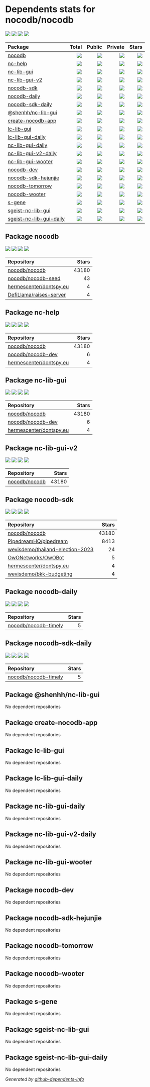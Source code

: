 # Dependents stats for nocodb/nocodb

[![](https://img.shields.io/static/v1?label=Used%20by&message=19&color=informational&logo=slickpic)](https://github.com/nocodb/nocodb/network/dependents)
[![](https://img.shields.io/static/v1?label=Used%20by%20(public)&message=19&color=informational&logo=slickpic)](https://github.com/nocodb/nocodb/network/dependents)
[![](https://img.shields.io/static/v1?label=Used%20by%20(private)&message=-19&color=informational&logo=slickpic)](https://github.com/nocodb/nocodb/network/dependents)
[![](https://img.shields.io/static/v1?label=Used%20by%20(stars)&message=215953&color=informational&logo=slickpic)](https://github.com/nocodb/nocodb/network/dependents)

| Package    | Total  | Public | Private | Stars |
| :--------  | -----: | -----: | -----:  | ----: |
| [nocodb](#package-nocodb)    | [![](https://img.shields.io/static/v1?label=Used%20by&message=4&color=informational&logo=slickpic)](https://github.com/nocodb/nocodb/network/dependents?package_id=UGFja2FnZS0xNzQwOTg2OTE1)  | [![](https://img.shields.io/static/v1?label=Used%20by%20(public)&message=4&color=informational&logo=slickpic)](https://github.com/nocodb/nocodb/network/dependents?package_id=UGFja2FnZS0xNzQwOTg2OTE1) | [![](https://img.shields.io/static/v1?label=Used%20by%20(private)&message=-4&color=informational&logo=slickpic)](https://github.com/nocodb/nocodb/network/dependents?package_id=UGFja2FnZS0xNzQwOTg2OTE1) | [![](https://img.shields.io/static/v1?label=Used%20by%20(stars)&message=43223&color=informational&logo=slickpic)](https://github.com/nocodb/nocodb/network/dependents?package_id=UGFja2FnZS0xNzQwOTg2OTE1) |
| [nc-help](#package-nc-help)    | [![](https://img.shields.io/static/v1?label=Used%20by&message=3&color=informational&logo=slickpic)](https://github.com/nocodb/nocodb/network/dependents?package_id=UGFja2FnZS0yMTMzNzY1ODM4)  | [![](https://img.shields.io/static/v1?label=Used%20by%20(public)&message=3&color=informational&logo=slickpic)](https://github.com/nocodb/nocodb/network/dependents?package_id=UGFja2FnZS0yMTMzNzY1ODM4) | [![](https://img.shields.io/static/v1?label=Used%20by%20(private)&message=-3&color=informational&logo=slickpic)](https://github.com/nocodb/nocodb/network/dependents?package_id=UGFja2FnZS0yMTMzNzY1ODM4) | [![](https://img.shields.io/static/v1?label=Used%20by%20(stars)&message=43180&color=informational&logo=slickpic)](https://github.com/nocodb/nocodb/network/dependents?package_id=UGFja2FnZS0yMTMzNzY1ODM4) |
| [nc-lib-gui](#package-nc-lib-gui)    | [![](https://img.shields.io/static/v1?label=Used%20by&message=3&color=informational&logo=slickpic)](https://github.com/nocodb/nocodb/network/dependents?package_id=UGFja2FnZS0yMTMwNzMzMTk0)  | [![](https://img.shields.io/static/v1?label=Used%20by%20(public)&message=3&color=informational&logo=slickpic)](https://github.com/nocodb/nocodb/network/dependents?package_id=UGFja2FnZS0yMTMwNzMzMTk0) | [![](https://img.shields.io/static/v1?label=Used%20by%20(private)&message=-3&color=informational&logo=slickpic)](https://github.com/nocodb/nocodb/network/dependents?package_id=UGFja2FnZS0yMTMwNzMzMTk0) | [![](https://img.shields.io/static/v1?label=Used%20by%20(stars)&message=43180&color=informational&logo=slickpic)](https://github.com/nocodb/nocodb/network/dependents?package_id=UGFja2FnZS0yMTMwNzMzMTk0) |
| [nc-lib-gui-v2](#package-nc-lib-gui-v2)    | [![](https://img.shields.io/static/v1?label=Used%20by&message=1&color=informational&logo=slickpic)](https://github.com/nocodb/nocodb/network/dependents?package_id=UGFja2FnZS0zMjY4NDIxNzgw)  | [![](https://img.shields.io/static/v1?label=Used%20by%20(public)&message=1&color=informational&logo=slickpic)](https://github.com/nocodb/nocodb/network/dependents?package_id=UGFja2FnZS0zMjY4NDIxNzgw) | [![](https://img.shields.io/static/v1?label=Used%20by%20(private)&message=-1&color=informational&logo=slickpic)](https://github.com/nocodb/nocodb/network/dependents?package_id=UGFja2FnZS0zMjY4NDIxNzgw) | [![](https://img.shields.io/static/v1?label=Used%20by%20(stars)&message=43180&color=informational&logo=slickpic)](https://github.com/nocodb/nocodb/network/dependents?package_id=UGFja2FnZS0zMjY4NDIxNzgw) |
| [nocodb-sdk](#package-nocodb-sdk)    | [![](https://img.shields.io/static/v1?label=Used%20by&message=6&color=informational&logo=slickpic)](https://github.com/nocodb/nocodb/network/dependents?package_id=UGFja2FnZS0zMDU2NzQ5NjM0)  | [![](https://img.shields.io/static/v1?label=Used%20by%20(public)&message=6&color=informational&logo=slickpic)](https://github.com/nocodb/nocodb/network/dependents?package_id=UGFja2FnZS0zMDU2NzQ5NjM0) | [![](https://img.shields.io/static/v1?label=Used%20by%20(private)&message=-6&color=informational&logo=slickpic)](https://github.com/nocodb/nocodb/network/dependents?package_id=UGFja2FnZS0zMDU2NzQ5NjM0) | [![](https://img.shields.io/static/v1?label=Used%20by%20(stars)&message=43180&color=informational&logo=slickpic)](https://github.com/nocodb/nocodb/network/dependents?package_id=UGFja2FnZS0zMDU2NzQ5NjM0) |
| [nocodb-daily](#package-nocodb-daily)    | [![](https://img.shields.io/static/v1?label=Used%20by&message=1&color=informational&logo=slickpic)](https://github.com/nocodb/nocodb/network/dependents?package_id=UGFja2FnZS0zMDIyODMzOTA2)  | [![](https://img.shields.io/static/v1?label=Used%20by%20(public)&message=1&color=informational&logo=slickpic)](https://github.com/nocodb/nocodb/network/dependents?package_id=UGFja2FnZS0zMDIyODMzOTA2) | [![](https://img.shields.io/static/v1?label=Used%20by%20(private)&message=-1&color=informational&logo=slickpic)](https://github.com/nocodb/nocodb/network/dependents?package_id=UGFja2FnZS0zMDIyODMzOTA2) | [![](https://img.shields.io/static/v1?label=Used%20by%20(stars)&message=5&color=informational&logo=slickpic)](https://github.com/nocodb/nocodb/network/dependents?package_id=UGFja2FnZS0zMDIyODMzOTA2) |
| [nocodb-sdk-daily](#package-nocodb-sdk-daily)    | [![](https://img.shields.io/static/v1?label=Used%20by&message=1&color=informational&logo=slickpic)](https://github.com/nocodb/nocodb/network/dependents?package_id=UGFja2FnZS0zMjAxMDQwNDU4)  | [![](https://img.shields.io/static/v1?label=Used%20by%20(public)&message=1&color=informational&logo=slickpic)](https://github.com/nocodb/nocodb/network/dependents?package_id=UGFja2FnZS0zMjAxMDQwNDU4) | [![](https://img.shields.io/static/v1?label=Used%20by%20(private)&message=-1&color=informational&logo=slickpic)](https://github.com/nocodb/nocodb/network/dependents?package_id=UGFja2FnZS0zMjAxMDQwNDU4) | [![](https://img.shields.io/static/v1?label=Used%20by%20(stars)&message=5&color=informational&logo=slickpic)](https://github.com/nocodb/nocodb/network/dependents?package_id=UGFja2FnZS0zMjAxMDQwNDU4) |
| [@shenhh/nc-lib-gui](#package-shenhhnc-lib-gui)    | [![](https://img.shields.io/static/v1?label=Used%20by&message=0&color=informational&logo=slickpic)](https://github.com/nocodb/nocodb/network/dependents?package_id=UGFja2FnZS0zNDk2ODc5MDY4)  | [![](https://img.shields.io/static/v1?label=Used%20by%20(public)&message=0&color=informational&logo=slickpic)](https://github.com/nocodb/nocodb/network/dependents?package_id=UGFja2FnZS0zNDk2ODc5MDY4) | [![](https://img.shields.io/static/v1?label=Used%20by%20(private)&message=0&color=informational&logo=slickpic)](https://github.com/nocodb/nocodb/network/dependents?package_id=UGFja2FnZS0zNDk2ODc5MDY4) | [![](https://img.shields.io/static/v1?label=Used%20by%20(stars)&message=0&color=informational&logo=slickpic)](https://github.com/nocodb/nocodb/network/dependents?package_id=UGFja2FnZS0zNDk2ODc5MDY4) |
| [create-nocodb-app](#package-create-nocodb-app)    | [![](https://img.shields.io/static/v1?label=Used%20by&message=0&color=informational&logo=slickpic)](https://github.com/nocodb/nocodb/network/dependents?package_id=UGFja2FnZS0yMjUxMzEwMDUw)  | [![](https://img.shields.io/static/v1?label=Used%20by%20(public)&message=0&color=informational&logo=slickpic)](https://github.com/nocodb/nocodb/network/dependents?package_id=UGFja2FnZS0yMjUxMzEwMDUw) | [![](https://img.shields.io/static/v1?label=Used%20by%20(private)&message=0&color=informational&logo=slickpic)](https://github.com/nocodb/nocodb/network/dependents?package_id=UGFja2FnZS0yMjUxMzEwMDUw) | [![](https://img.shields.io/static/v1?label=Used%20by%20(stars)&message=0&color=informational&logo=slickpic)](https://github.com/nocodb/nocodb/network/dependents?package_id=UGFja2FnZS0yMjUxMzEwMDUw) |
| [lc-lib-gui](#package-lc-lib-gui)    | [![](https://img.shields.io/static/v1?label=Used%20by&message=0&color=informational&logo=slickpic)](https://github.com/nocodb/nocodb/network/dependents?package_id=UGFja2FnZS00NzQ3Njk0NTg1)  | [![](https://img.shields.io/static/v1?label=Used%20by%20(public)&message=0&color=informational&logo=slickpic)](https://github.com/nocodb/nocodb/network/dependents?package_id=UGFja2FnZS00NzQ3Njk0NTg1) | [![](https://img.shields.io/static/v1?label=Used%20by%20(private)&message=0&color=informational&logo=slickpic)](https://github.com/nocodb/nocodb/network/dependents?package_id=UGFja2FnZS00NzQ3Njk0NTg1) | [![](https://img.shields.io/static/v1?label=Used%20by%20(stars)&message=0&color=informational&logo=slickpic)](https://github.com/nocodb/nocodb/network/dependents?package_id=UGFja2FnZS00NzQ3Njk0NTg1) |
| [lc-lib-gui-daily](#package-lc-lib-gui-daily)    | [![](https://img.shields.io/static/v1?label=Used%20by&message=0&color=informational&logo=slickpic)](https://github.com/nocodb/nocodb/network/dependents?package_id=UGFja2FnZS00NzQ3NzI2OTAy)  | [![](https://img.shields.io/static/v1?label=Used%20by%20(public)&message=0&color=informational&logo=slickpic)](https://github.com/nocodb/nocodb/network/dependents?package_id=UGFja2FnZS00NzQ3NzI2OTAy) | [![](https://img.shields.io/static/v1?label=Used%20by%20(private)&message=0&color=informational&logo=slickpic)](https://github.com/nocodb/nocodb/network/dependents?package_id=UGFja2FnZS00NzQ3NzI2OTAy) | [![](https://img.shields.io/static/v1?label=Used%20by%20(stars)&message=0&color=informational&logo=slickpic)](https://github.com/nocodb/nocodb/network/dependents?package_id=UGFja2FnZS00NzQ3NzI2OTAy) |
| [nc-lib-gui-daily](#package-nc-lib-gui-daily)    | [![](https://img.shields.io/static/v1?label=Used%20by&message=0&color=informational&logo=slickpic)](https://github.com/nocodb/nocodb/network/dependents?package_id=UGFja2FnZS0zMDIyODMzNzEx)  | [![](https://img.shields.io/static/v1?label=Used%20by%20(public)&message=0&color=informational&logo=slickpic)](https://github.com/nocodb/nocodb/network/dependents?package_id=UGFja2FnZS0zMDIyODMzNzEx) | [![](https://img.shields.io/static/v1?label=Used%20by%20(private)&message=0&color=informational&logo=slickpic)](https://github.com/nocodb/nocodb/network/dependents?package_id=UGFja2FnZS0zMDIyODMzNzEx) | [![](https://img.shields.io/static/v1?label=Used%20by%20(stars)&message=0&color=informational&logo=slickpic)](https://github.com/nocodb/nocodb/network/dependents?package_id=UGFja2FnZS0zMDIyODMzNzEx) |
| [nc-lib-gui-v2-daily](#package-nc-lib-gui-v2-daily)    | [![](https://img.shields.io/static/v1?label=Used%20by&message=0&color=informational&logo=slickpic)](https://github.com/nocodb/nocodb/network/dependents?package_id=UGFja2FnZS0zMjcxOTA1MDIx)  | [![](https://img.shields.io/static/v1?label=Used%20by%20(public)&message=0&color=informational&logo=slickpic)](https://github.com/nocodb/nocodb/network/dependents?package_id=UGFja2FnZS0zMjcxOTA1MDIx) | [![](https://img.shields.io/static/v1?label=Used%20by%20(private)&message=0&color=informational&logo=slickpic)](https://github.com/nocodb/nocodb/network/dependents?package_id=UGFja2FnZS0zMjcxOTA1MDIx) | [![](https://img.shields.io/static/v1?label=Used%20by%20(stars)&message=0&color=informational&logo=slickpic)](https://github.com/nocodb/nocodb/network/dependents?package_id=UGFja2FnZS0zMjcxOTA1MDIx) |
| [nc-lib-gui-wooter](#package-nc-lib-gui-wooter)    | [![](https://img.shields.io/static/v1?label=Used%20by&message=0&color=informational&logo=slickpic)](https://github.com/nocodb/nocodb/network/dependents?package_id=UGFja2FnZS00NjkzNDQyMzg4)  | [![](https://img.shields.io/static/v1?label=Used%20by%20(public)&message=0&color=informational&logo=slickpic)](https://github.com/nocodb/nocodb/network/dependents?package_id=UGFja2FnZS00NjkzNDQyMzg4) | [![](https://img.shields.io/static/v1?label=Used%20by%20(private)&message=0&color=informational&logo=slickpic)](https://github.com/nocodb/nocodb/network/dependents?package_id=UGFja2FnZS00NjkzNDQyMzg4) | [![](https://img.shields.io/static/v1?label=Used%20by%20(stars)&message=0&color=informational&logo=slickpic)](https://github.com/nocodb/nocodb/network/dependents?package_id=UGFja2FnZS00NjkzNDQyMzg4) |
| [nocodb-dev](#package-nocodb-dev)    | [![](https://img.shields.io/static/v1?label=Used%20by&message=0&color=informational&logo=slickpic)](https://github.com/nocodb/nocodb/network/dependents?package_id=UGFja2FnZS0zMDIxNjYyNDQ2)  | [![](https://img.shields.io/static/v1?label=Used%20by%20(public)&message=0&color=informational&logo=slickpic)](https://github.com/nocodb/nocodb/network/dependents?package_id=UGFja2FnZS0zMDIxNjYyNDQ2) | [![](https://img.shields.io/static/v1?label=Used%20by%20(private)&message=0&color=informational&logo=slickpic)](https://github.com/nocodb/nocodb/network/dependents?package_id=UGFja2FnZS0zMDIxNjYyNDQ2) | [![](https://img.shields.io/static/v1?label=Used%20by%20(stars)&message=0&color=informational&logo=slickpic)](https://github.com/nocodb/nocodb/network/dependents?package_id=UGFja2FnZS0zMDIxNjYyNDQ2) |
| [nocodb-sdk-hejunjie](#package-nocodb-sdk-hejunjie)    | [![](https://img.shields.io/static/v1?label=Used%20by&message=0&color=informational&logo=slickpic)](https://github.com/nocodb/nocodb/network/dependents?package_id=UGFja2FnZS0zMTU3MzA5NzE5)  | [![](https://img.shields.io/static/v1?label=Used%20by%20(public)&message=0&color=informational&logo=slickpic)](https://github.com/nocodb/nocodb/network/dependents?package_id=UGFja2FnZS0zMTU3MzA5NzE5) | [![](https://img.shields.io/static/v1?label=Used%20by%20(private)&message=0&color=informational&logo=slickpic)](https://github.com/nocodb/nocodb/network/dependents?package_id=UGFja2FnZS0zMTU3MzA5NzE5) | [![](https://img.shields.io/static/v1?label=Used%20by%20(stars)&message=0&color=informational&logo=slickpic)](https://github.com/nocodb/nocodb/network/dependents?package_id=UGFja2FnZS0zMTU3MzA5NzE5) |
| [nocodb-tomorrow](#package-nocodb-tomorrow)    | [![](https://img.shields.io/static/v1?label=Used%20by&message=0&color=informational&logo=slickpic)](https://github.com/nocodb/nocodb/network/dependents?package_id=UGFja2FnZS0zMjc5MzU5NjA3)  | [![](https://img.shields.io/static/v1?label=Used%20by%20(public)&message=0&color=informational&logo=slickpic)](https://github.com/nocodb/nocodb/network/dependents?package_id=UGFja2FnZS0zMjc5MzU5NjA3) | [![](https://img.shields.io/static/v1?label=Used%20by%20(private)&message=0&color=informational&logo=slickpic)](https://github.com/nocodb/nocodb/network/dependents?package_id=UGFja2FnZS0zMjc5MzU5NjA3) | [![](https://img.shields.io/static/v1?label=Used%20by%20(stars)&message=0&color=informational&logo=slickpic)](https://github.com/nocodb/nocodb/network/dependents?package_id=UGFja2FnZS0zMjc5MzU5NjA3) |
| [nocodb-wooter](#package-nocodb-wooter)    | [![](https://img.shields.io/static/v1?label=Used%20by&message=0&color=informational&logo=slickpic)](https://github.com/nocodb/nocodb/network/dependents?package_id=UGFja2FnZS00NjkzNDQ2MTcx)  | [![](https://img.shields.io/static/v1?label=Used%20by%20(public)&message=0&color=informational&logo=slickpic)](https://github.com/nocodb/nocodb/network/dependents?package_id=UGFja2FnZS00NjkzNDQ2MTcx) | [![](https://img.shields.io/static/v1?label=Used%20by%20(private)&message=0&color=informational&logo=slickpic)](https://github.com/nocodb/nocodb/network/dependents?package_id=UGFja2FnZS00NjkzNDQ2MTcx) | [![](https://img.shields.io/static/v1?label=Used%20by%20(stars)&message=0&color=informational&logo=slickpic)](https://github.com/nocodb/nocodb/network/dependents?package_id=UGFja2FnZS00NjkzNDQ2MTcx) |
| [s-gene](#package-s-gene)    | [![](https://img.shields.io/static/v1?label=Used%20by&message=0&color=informational&logo=slickpic)](https://github.com/nocodb/nocodb/network/dependents?package_id=UGFja2FnZS0yNDU1MzA4Nzk0)  | [![](https://img.shields.io/static/v1?label=Used%20by%20(public)&message=0&color=informational&logo=slickpic)](https://github.com/nocodb/nocodb/network/dependents?package_id=UGFja2FnZS0yNDU1MzA4Nzk0) | [![](https://img.shields.io/static/v1?label=Used%20by%20(private)&message=0&color=informational&logo=slickpic)](https://github.com/nocodb/nocodb/network/dependents?package_id=UGFja2FnZS0yNDU1MzA4Nzk0) | [![](https://img.shields.io/static/v1?label=Used%20by%20(stars)&message=0&color=informational&logo=slickpic)](https://github.com/nocodb/nocodb/network/dependents?package_id=UGFja2FnZS0yNDU1MzA4Nzk0) |
| [sgeist-nc-lib-gui](#package-sgeist-nc-lib-gui)    | [![](https://img.shields.io/static/v1?label=Used%20by&message=0&color=informational&logo=slickpic)](https://github.com/nocodb/nocodb/network/dependents?package_id=UGFja2FnZS0zNTk4ODczOTIw)  | [![](https://img.shields.io/static/v1?label=Used%20by%20(public)&message=0&color=informational&logo=slickpic)](https://github.com/nocodb/nocodb/network/dependents?package_id=UGFja2FnZS0zNTk4ODczOTIw) | [![](https://img.shields.io/static/v1?label=Used%20by%20(private)&message=0&color=informational&logo=slickpic)](https://github.com/nocodb/nocodb/network/dependents?package_id=UGFja2FnZS0zNTk4ODczOTIw) | [![](https://img.shields.io/static/v1?label=Used%20by%20(stars)&message=0&color=informational&logo=slickpic)](https://github.com/nocodb/nocodb/network/dependents?package_id=UGFja2FnZS0zNTk4ODczOTIw) |
| [sgeist-nc-lib-gui-daily](#package-sgeist-nc-lib-gui-daily)    | [![](https://img.shields.io/static/v1?label=Used%20by&message=0&color=informational&logo=slickpic)](https://github.com/nocodb/nocodb/network/dependents?package_id=UGFja2FnZS0zNTk2NDI1NDA5)  | [![](https://img.shields.io/static/v1?label=Used%20by%20(public)&message=0&color=informational&logo=slickpic)](https://github.com/nocodb/nocodb/network/dependents?package_id=UGFja2FnZS0zNTk2NDI1NDA5) | [![](https://img.shields.io/static/v1?label=Used%20by%20(private)&message=0&color=informational&logo=slickpic)](https://github.com/nocodb/nocodb/network/dependents?package_id=UGFja2FnZS0zNTk2NDI1NDA5) | [![](https://img.shields.io/static/v1?label=Used%20by%20(stars)&message=0&color=informational&logo=slickpic)](https://github.com/nocodb/nocodb/network/dependents?package_id=UGFja2FnZS0zNTk2NDI1NDA5) |

## Package nocodb

[![](https://img.shields.io/static/v1?label=Used%20by&message=4&color=informational&logo=slickpic)](https://github.com/nocodb/nocodb/network/dependents?package_id=UGFja2FnZS0xNzQwOTg2OTE1)
[![](https://img.shields.io/static/v1?label=Used%20by%20(public)&message=4&color=informational&logo=slickpic)](https://github.com/nocodb/nocodb/network/dependents?package_id=UGFja2FnZS0xNzQwOTg2OTE1)
[![](https://img.shields.io/static/v1?label=Used%20by%20(private)&message=-4&color=informational&logo=slickpic)](https://github.com/nocodb/nocodb/network/dependents?package_id=UGFja2FnZS0xNzQwOTg2OTE1)
[![](https://img.shields.io/static/v1?label=Used%20by%20(stars)&message=43223&color=informational&logo=slickpic)](https://github.com/nocodb/nocodb/network/dependents?package_id=UGFja2FnZS0xNzQwOTg2OTE1)

| Repository | Stars  |
| :--------  | -----: |
|[nocodb/nocodb](https://github.com/nocodb/nocodb) | 43180 |
|[nocodb/nocodb-seed](https://github.com/nocodb/nocodb-seed) | 43 |
|[hermescenter/dontspy.eu](https://github.com/hermescenter/dontspy.eu) | 4 |
|[DefiLlama/raises-server](https://github.com/DefiLlama/raises-server) | 4 |

## Package nc-help

[![](https://img.shields.io/static/v1?label=Used%20by&message=3&color=informational&logo=slickpic)](https://github.com/nocodb/nocodb/network/dependents?package_id=UGFja2FnZS0yMTMzNzY1ODM4)
[![](https://img.shields.io/static/v1?label=Used%20by%20(public)&message=3&color=informational&logo=slickpic)](https://github.com/nocodb/nocodb/network/dependents?package_id=UGFja2FnZS0yMTMzNzY1ODM4)
[![](https://img.shields.io/static/v1?label=Used%20by%20(private)&message=-3&color=informational&logo=slickpic)](https://github.com/nocodb/nocodb/network/dependents?package_id=UGFja2FnZS0yMTMzNzY1ODM4)
[![](https://img.shields.io/static/v1?label=Used%20by%20(stars)&message=43180&color=informational&logo=slickpic)](https://github.com/nocodb/nocodb/network/dependents?package_id=UGFja2FnZS0yMTMzNzY1ODM4)

| Repository | Stars  |
| :--------  | -----: |
|[nocodb/nocodb](https://github.com/nocodb/nocodb) | 43180 |
|[nocodb/nocodb-dev](https://github.com/nocodb/nocodb-dev) | 6 |
|[hermescenter/dontspy.eu](https://github.com/hermescenter/dontspy.eu) | 4 |

## Package nc-lib-gui

[![](https://img.shields.io/static/v1?label=Used%20by&message=3&color=informational&logo=slickpic)](https://github.com/nocodb/nocodb/network/dependents?package_id=UGFja2FnZS0yMTMwNzMzMTk0)
[![](https://img.shields.io/static/v1?label=Used%20by%20(public)&message=3&color=informational&logo=slickpic)](https://github.com/nocodb/nocodb/network/dependents?package_id=UGFja2FnZS0yMTMwNzMzMTk0)
[![](https://img.shields.io/static/v1?label=Used%20by%20(private)&message=-3&color=informational&logo=slickpic)](https://github.com/nocodb/nocodb/network/dependents?package_id=UGFja2FnZS0yMTMwNzMzMTk0)
[![](https://img.shields.io/static/v1?label=Used%20by%20(stars)&message=43180&color=informational&logo=slickpic)](https://github.com/nocodb/nocodb/network/dependents?package_id=UGFja2FnZS0yMTMwNzMzMTk0)

| Repository | Stars  |
| :--------  | -----: |
|[nocodb/nocodb](https://github.com/nocodb/nocodb) | 43180 |
|[nocodb/nocodb-dev](https://github.com/nocodb/nocodb-dev) | 6 |
|[hermescenter/dontspy.eu](https://github.com/hermescenter/dontspy.eu) | 4 |

## Package nc-lib-gui-v2

[![](https://img.shields.io/static/v1?label=Used%20by&message=1&color=informational&logo=slickpic)](https://github.com/nocodb/nocodb/network/dependents?package_id=UGFja2FnZS0zMjY4NDIxNzgw)
[![](https://img.shields.io/static/v1?label=Used%20by%20(public)&message=1&color=informational&logo=slickpic)](https://github.com/nocodb/nocodb/network/dependents?package_id=UGFja2FnZS0zMjY4NDIxNzgw)
[![](https://img.shields.io/static/v1?label=Used%20by%20(private)&message=-1&color=informational&logo=slickpic)](https://github.com/nocodb/nocodb/network/dependents?package_id=UGFja2FnZS0zMjY4NDIxNzgw)
[![](https://img.shields.io/static/v1?label=Used%20by%20(stars)&message=43180&color=informational&logo=slickpic)](https://github.com/nocodb/nocodb/network/dependents?package_id=UGFja2FnZS0zMjY4NDIxNzgw)

| Repository | Stars  |
| :--------  | -----: |
|[nocodb/nocodb](https://github.com/nocodb/nocodb) | 43180 |

## Package nocodb-sdk

[![](https://img.shields.io/static/v1?label=Used%20by&message=6&color=informational&logo=slickpic)](https://github.com/nocodb/nocodb/network/dependents?package_id=UGFja2FnZS0zMDU2NzQ5NjM0)
[![](https://img.shields.io/static/v1?label=Used%20by%20(public)&message=6&color=informational&logo=slickpic)](https://github.com/nocodb/nocodb/network/dependents?package_id=UGFja2FnZS0zMDU2NzQ5NjM0)
[![](https://img.shields.io/static/v1?label=Used%20by%20(private)&message=-6&color=informational&logo=slickpic)](https://github.com/nocodb/nocodb/network/dependents?package_id=UGFja2FnZS0zMDU2NzQ5NjM0)
[![](https://img.shields.io/static/v1?label=Used%20by%20(stars)&message=43180&color=informational&logo=slickpic)](https://github.com/nocodb/nocodb/network/dependents?package_id=UGFja2FnZS0zMDU2NzQ5NjM0)

| Repository | Stars  |
| :--------  | -----: |
|[nocodb/nocodb](https://github.com/nocodb/nocodb) | 43180 |
|[PipedreamHQ/pipedream](https://github.com/PipedreamHQ/pipedream) | 8413 |
|[wevisdemo/thailand-election-2023](https://github.com/wevisdemo/thailand-election-2023) | 24 |
|[OwONetworks/OwOBot](https://github.com/OwONetworks/OwOBot) | 5 |
|[hermescenter/dontspy.eu](https://github.com/hermescenter/dontspy.eu) | 4 |
|[wevisdemo/bkk-budgeting](https://github.com/wevisdemo/bkk-budgeting) | 4 |

## Package nocodb-daily

[![](https://img.shields.io/static/v1?label=Used%20by&message=1&color=informational&logo=slickpic)](https://github.com/nocodb/nocodb/network/dependents?package_id=UGFja2FnZS0zMDIyODMzOTA2)
[![](https://img.shields.io/static/v1?label=Used%20by%20(public)&message=1&color=informational&logo=slickpic)](https://github.com/nocodb/nocodb/network/dependents?package_id=UGFja2FnZS0zMDIyODMzOTA2)
[![](https://img.shields.io/static/v1?label=Used%20by%20(private)&message=-1&color=informational&logo=slickpic)](https://github.com/nocodb/nocodb/network/dependents?package_id=UGFja2FnZS0zMDIyODMzOTA2)
[![](https://img.shields.io/static/v1?label=Used%20by%20(stars)&message=5&color=informational&logo=slickpic)](https://github.com/nocodb/nocodb/network/dependents?package_id=UGFja2FnZS0zMDIyODMzOTA2)

| Repository | Stars  |
| :--------  | -----: |
|[nocodb/nocodb-timely](https://github.com/nocodb/nocodb-timely) | 5 |

## Package nocodb-sdk-daily

[![](https://img.shields.io/static/v1?label=Used%20by&message=1&color=informational&logo=slickpic)](https://github.com/nocodb/nocodb/network/dependents?package_id=UGFja2FnZS0zMjAxMDQwNDU4)
[![](https://img.shields.io/static/v1?label=Used%20by%20(public)&message=1&color=informational&logo=slickpic)](https://github.com/nocodb/nocodb/network/dependents?package_id=UGFja2FnZS0zMjAxMDQwNDU4)
[![](https://img.shields.io/static/v1?label=Used%20by%20(private)&message=-1&color=informational&logo=slickpic)](https://github.com/nocodb/nocodb/network/dependents?package_id=UGFja2FnZS0zMjAxMDQwNDU4)
[![](https://img.shields.io/static/v1?label=Used%20by%20(stars)&message=5&color=informational&logo=slickpic)](https://github.com/nocodb/nocodb/network/dependents?package_id=UGFja2FnZS0zMjAxMDQwNDU4)

| Repository | Stars  |
| :--------  | -----: |
|[nocodb/nocodb-timely](https://github.com/nocodb/nocodb-timely) | 5 |

## Package @shenhh/nc-lib-gui

No dependent repositories

## Package create-nocodb-app

No dependent repositories

## Package lc-lib-gui

No dependent repositories

## Package lc-lib-gui-daily

No dependent repositories

## Package nc-lib-gui-daily

No dependent repositories

## Package nc-lib-gui-v2-daily

No dependent repositories

## Package nc-lib-gui-wooter

No dependent repositories

## Package nocodb-dev

No dependent repositories

## Package nocodb-sdk-hejunjie

No dependent repositories

## Package nocodb-tomorrow

No dependent repositories

## Package nocodb-wooter

No dependent repositories

## Package s-gene

No dependent repositories

## Package sgeist-nc-lib-gui

No dependent repositories

## Package sgeist-nc-lib-gui-daily

No dependent repositories

_Generated by [github-dependents-info](https://github.com/nvuillam/github-dependents-info)_
